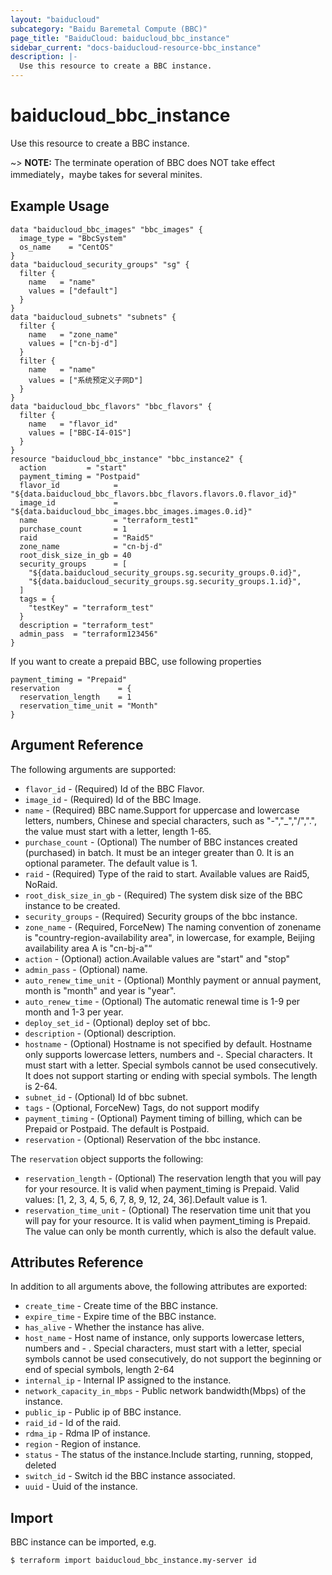 ```yaml
---
layout: "baiducloud"
subcategory: "Baidu Baremetal Compute (BBC)"
page_title: "BaiduCloud: baiducloud_bbc_instance"
sidebar_current: "docs-baiducloud-resource-bbc_instance"
description: |-
  Use this resource to create a BBC instance.
---
```


# baiducloud_bbc_instance

Use this resource to create a BBC instance.

~> **NOTE:** The terminate operation of BBC does NOT take effect immediately，maybe takes for several minites.

## Example Usage

```hcl
data "baiducloud_bbc_images" "bbc_images" {
  image_type = "BbcSystem"
  os_name    = "CentOS"
}
data "baiducloud_security_groups" "sg" {
  filter {
    name   = "name"
    values = ["default"]
  }
}
data "baiducloud_subnets" "subnets" {
  filter {
    name   = "zone_name"
    values = ["cn-bj-d"]
  }
  filter {
    name   = "name"
    values = ["系统预定义子网D"]
  }
}
data "baiducloud_bbc_flavors" "bbc_flavors" {
  filter {
    name   = "flavor_id"
    values = ["BBC-I4-01S"]
  }
}
resource "baiducloud_bbc_instance" "bbc_instance2" {
  action         = "start"
  payment_timing = "Postpaid"
  flavor_id            = "${data.baiducloud_bbc_flavors.bbc_flavors.flavors.0.flavor_id}"
  image_id             = "${data.baiducloud_bbc_images.bbc_images.images.0.id}"
  name                 = "terraform_test1"
  purchase_count       = 1
  raid                 = "Raid5"
  zone_name            = "cn-bj-d"
  root_disk_size_in_gb = 40
  security_groups      = [
    "${data.baiducloud_security_groups.sg.security_groups.0.id}",
    "${data.baiducloud_security_groups.sg.security_groups.1.id}",
  ]
  tags = {
    "testKey" = "terraform_test"
  }
  description = "terraform_test"
  admin_pass  = "terraform123456"
}
```
If you want to create a prepaid BBC, use following properties
```hcl
payment_timing = "Prepaid"
reservation             = {
  reservation_length    = 1
  reservation_time_unit = "Month"
}
```
## Argument Reference

The following arguments are supported:

* `flavor_id` - (Required) Id of the BBC Flavor.
* `image_id` - (Required) Id of the BBC Image.
* `name` - (Required) BBC name.Support for uppercase and lowercase letters, numbers, Chinese and special characters, such as "-","_","/",".", the value must start with a letter, length 1-65.
* `purchase_count` - (Optional) The number of BBC instances created (purchased) in batch. It must be an integer greater than 0. It is an optional parameter. The default value is 1.
* `raid` - (Required) Type of the raid to start. Available values are Raid5, NoRaid.
* `root_disk_size_in_gb` - (Required) The system disk size of the BBC instance to be created.
* `security_groups` - (Required) Security groups of the bbc instance.
* `zone_name` - (Required, ForceNew) The naming convention of zonename is "country-region-availability area", in lowercase, for example, Beijing availability area A is "cn-bj-a"“
* `action` - (Optional) action.Available values are "start" and "stop" 
* `admin_pass` - (Optional) name.
* `auto_renew_time_unit` - (Optional) Monthly payment or annual payment, month is "month" and year is "year".
* `auto_renew_time` - (Optional) The automatic renewal time is 1-9 per month and 1-3 per year.
* `deploy_set_id` - (Optional) deploy set of bbc.
* `description` - (Optional) description.
* `hostname` - (Optional) Hostname is not specified by default. Hostname only supports lowercase letters, numbers and -. Special characters. It must start with a letter. Special symbols cannot be used consecutively. It does not support starting or ending with special symbols. The length is 2-64.
* `subnet_id` - (Optional) Id of bbc subnet.
* `tags` - (Optional, ForceNew) Tags, do not support modify
* `payment_timing` - (Optional) Payment timing of billing, which can be Prepaid or Postpaid. The default is Postpaid.
* `reservation` - (Optional) Reservation of the bbc instance.

The `reservation` object supports the following:

* `reservation_length` - (Optional) The reservation length that you will pay for your resource. It is valid when payment_timing is Prepaid. Valid values: [1, 2, 3, 4, 5, 6, 7, 8, 9, 12, 24, 36].Default value is 1.
* `reservation_time_unit` - (Optional) The reservation time unit that you will pay for your resource. It is valid when payment_timing is Prepaid. The value can only be month currently, which is also the default value.

## Attributes Reference

In addition to all arguments above, the following attributes are exported:

* `create_time` - Create time of the BBC instance.
* `expire_time` - Expire time of the BBC instance.
* `has_alive` - Whether the instance has alive.
* `host_name` - Host name of instance, only supports lowercase letters, numbers and - . Special characters, must start with a letter, special symbols cannot be used consecutively, do not support the beginning or end of special symbols, length 2-64
* `internal_ip` - Internal IP assigned to the instance.
* `network_capacity_in_mbps` - Public network bandwidth(Mbps) of the instance.
* `public_ip` - Public ip of BBC instance.
* `raid_id` - Id of the raid.
* `rdma_ip` - Rdma IP of instance.
* `region` - Region of instance.
* `status` - The status of the instance.Include starting, running, stopped, deleted
* `switch_id` - Switch id the BBC instance associated.
* `uuid` - Uuid of the instance.


## Import

BBC instance can be imported, e.g.

```hcl
$ terraform import baiducloud_bbc_instance.my-server id
```

